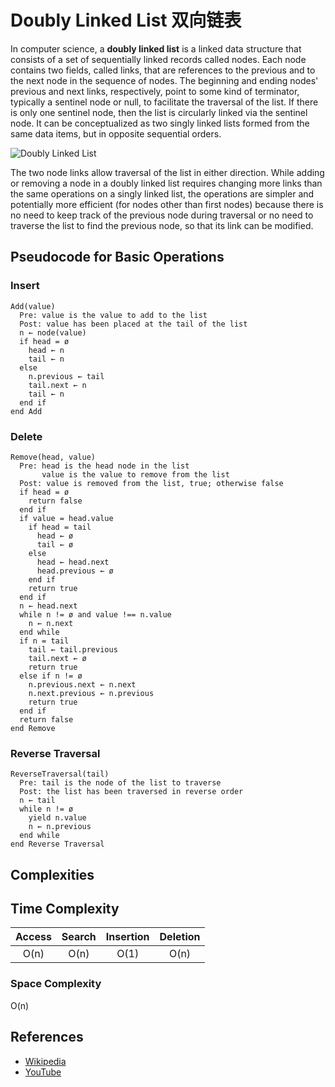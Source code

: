 # Doubly Linked List 双向链表

In computer science, a **doubly linked list** is a linked data structure that
consists of a set of sequentially linked records called nodes. Each node contains
two fields, called links, that are references to the previous and to the next
node in the sequence of nodes. The beginning and ending nodes' previous and next
links, respectively, point to some kind of terminator, typically a sentinel
node or null, to facilitate the traversal of the list. If there is only one
sentinel node, then the list is circularly linked via the sentinel node. It can
be conceptualized as two singly linked lists formed from the same data items,
but in opposite sequential orders.

![Doubly Linked List](https://upload.wikimedia.org/wikipedia/commons/5/5e/Doubly-linked-list.svg)

The two node links allow traversal of the list in either direction. While adding
or removing a node in a doubly linked list requires changing more links than the
same operations on a singly linked list, the operations are simpler and
potentially more efficient (for nodes other than first nodes) because there
is no need to keep track of the previous node during traversal or no need
to traverse the list to find the previous node, so that its link can be modified.

## Pseudocode for Basic Operations

### Insert

```text
Add(value)
  Pre: value is the value to add to the list
  Post: value has been placed at the tail of the list
  n ← node(value)
  if head = ø
    head ← n
    tail ← n
  else
    n.previous ← tail
    tail.next ← n
    tail ← n
  end if
end Add
```

### Delete

```text
Remove(head, value)
  Pre: head is the head node in the list
       value is the value to remove from the list
  Post: value is removed from the list, true; otherwise false
  if head = ø
    return false
  end if
  if value = head.value
    if head = tail
      head ← ø
      tail ← ø
    else
      head ← head.next
      head.previous ← ø
    end if
    return true
  end if
  n ← head.next
  while n != ø and value !== n.value
    n ← n.next
  end while
  if n = tail
    tail ← tail.previous
    tail.next ← ø
    return true
  else if n != ø
    n.previous.next ← n.next
    n.next.previous ← n.previous
    return true
  end if
  return false
end Remove
```

### Reverse Traversal

```text
ReverseTraversal(tail)
  Pre: tail is the node of the list to traverse
  Post: the list has been traversed in reverse order
  n ← tail
  while n != ø
    yield n.value
    n ← n.previous
  end while
end Reverse Traversal
```

## Complexities

## Time Complexity

| Access | Search | Insertion | Deletion |
| :----: | :----: | :-------: | :------: |
|  O(n)  |  O(n)  |   O(1)    |   O(n)   |

### Space Complexity

O(n)

## References

- [Wikipedia](https://en.wikipedia.org/wiki/Doubly_linked_list)
- [YouTube](https://www.youtube.com/watch?v=JdQeNxWCguQ&t=7s&index=72&list=PLLXdhg_r2hKA7DPDsunoDZ-Z769jWn4R8)
